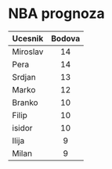 # NBA prognoza

| Ucesnik        | Bodova
| ------------- |:-------------:|
| Miroslav | 14 |
| Pera | 14 |
| Srdjan | 13 |
| Marko      | 12 |
| Branko      | 10 |
| Filip      | 10 |
| isidor      | 10 |
| Ilija | 9 |
| Milan     | 9 |